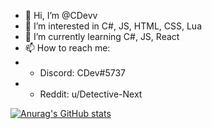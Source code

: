 - 👋 Hi, I’m @CDevv
- 👀 I’m interested in C#, JS, HTML, CSS, Lua
- 🌱 I’m currently learning C#, JS, React
- 📫 How to reach me:
- - Discord: CDev#5737
- - Reddit: u/Detective-Next

[![Anurag's GitHub stats](https://github-readme-stats.vercel.app/api?username=CDevv)](https://github.com/anuraghazra/github-readme-stats)

<!---
CDevv/CDevv is a ✨ special ✨ repository because its `README.md` (this file) appears on your GitHub profile.
You can click the Preview link to take a look at your changes.
--->
